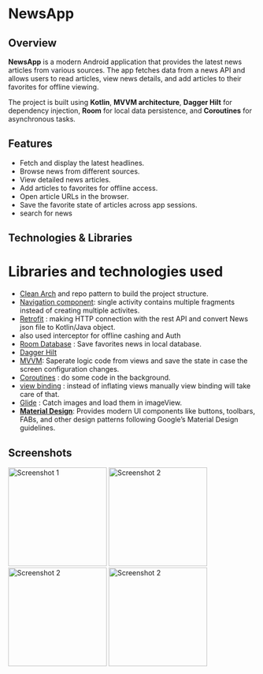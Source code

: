 # NewsApp

## Overview
**NewsApp** is a modern Android application that provides the latest news articles from various sources. The app fetches data from a news API and allows users to read articles, view news details, and add articles to their favorites for offline viewing.

The project is built using **Kotlin**, **MVVM architecture**, **Dagger Hilt** for dependency injection, **Room** for local data persistence, and **Coroutines** for asynchronous tasks.

## Features
- Fetch and display the latest headlines.
- Browse news from different sources.
- View detailed news articles.
- Add articles to favorites for offline access.
- Open article URLs in the browser.
- Save the favorite state of articles across app sessions.
- search for news

## Technologies & Libraries
# Libraries and technologies used
* [Clean Arch](https://medium.com/@jeremy.leyvraz/clean-architecture-in-android-kotlin-a-comprehensive-overview-743ac2214e88#:~:text=Clean%20architecture%20is%20a%20software,evolution%2C%20testing%2C%20and%20maintenance.) and repo pattern to build the project structure.
* [Navigation component](https://developer.android.com/guide/navigation): single activity contains multiple fragments instead of creating multiple activites.
* [Retrofit](https://square.github.io/retrofit/) : making HTTP connection with the rest API and convert News json file to Kotlin/Java object.
* also used interceptor for offline cashing and Auth
* [Room Database](https://developer.android.com/training/data-storage/room) : Save favorites news in local database.
* [Dagger Hilt](https://developer.android.com/training/dependency-injection/hilt-android)
* [MVVM](https://developer.android.com/topic/libraries/architecture/viewmodel): Saperate logic code from views and save the state in case the screen configuration changes.
* [Coroutines](https://developer.android.com/kotlin/coroutines) : do some code in the background.
* [view binding](https://developer.android.com/topic/libraries/view-binding) : instead of inflating views manually view binding will take care of that.
* [Glide](https://github.com/bumptech/glide) : Catch images and load them in imageView.
* [**Material Design**](https://material.io/develop/android/docs/getting-started): Provides modern UI components like buttons, toolbars, FABs, and other design patterns following Google’s Material Design guidelines.

## Screenshots

<p float="left">
  <img src="https://github.com/user-attachments/assets/382f36fa-f7f8-46e8-aba7-80ec0ca3e423" alt="Screenshot 1" width="200" />
  <img src="https://github.com/user-attachments/assets/f15e4890-f213-4836-b710-84f9bdaeb3b4" alt="Screenshot 2" width="200" />
   <img src="https://github.com/user-attachments/assets/18c14205-6236-4a0c-8cee-61a3f14e2db6" alt="Screenshot 2" width="200" />
     <img src="https://github.com/user-attachments/assets/828d44a8-64b3-4fab-8796-098b8ecfd967" alt="Screenshot 2" width="200" />
</p>

